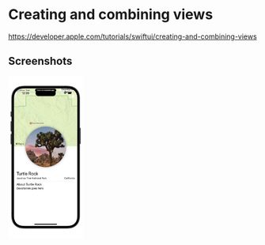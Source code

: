 # Creating and combining views

https://developer.apple.com/tutorials/swiftui/creating-and-combining-views

## Screenshots

<img src="https://github.com/bashubb/SwiftUITutorialsByApple/blob/main/01-SwiftUIEssentials/01-CreatingAndCombiningViews/TurtleRock.jpeg" width="30%">
